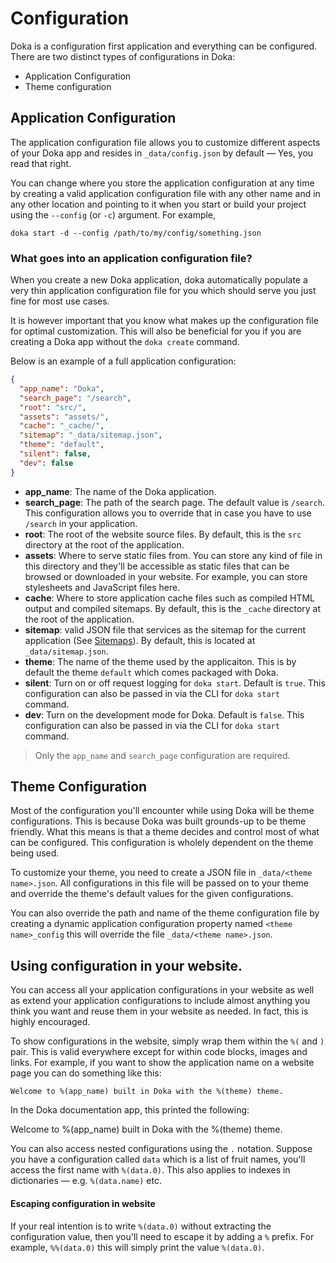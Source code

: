 # Configuration

Doka is a configuration first application and everything can be configured. 
There are two distinct types of configurations in Doka:

- Application Configuration
- Theme configuration

## Application Configuration

The application configuration file allows you to customize different aspects 
of your Doka app and resides in `_data/config.json` by default &mdash; Yes, 
you read that right. 

You can change where you store the application configuration at any time by 
creating a valid application configuration file with any other name and in any 
other location and pointing to it when you start or build your project using 
the `--config` (or `-c`) argument. For example,

```
doka start -d --config /path/to/my/config/something.json
```

### What goes into an application configuration file?

When you create a new Doka application, doka automatically populate a very thin 
application configuration file for you which should serve you just fine for most 
use cases. 

It is however important that you know what makes up the configuration file for 
optimal customization. This will also be beneficial for you if you are creating 
a Doka app without the `doka create` command.

Below is an example of a full application configuration:

```json
{
  "app_name": "Doka",
  "search_page": "/search",
  "root": "src/",
  "assets": "assets/",
  "cache": "_cache/",
  "sitemap": "_data/sitemap.json",
  "theme": "default",
  "silent": false,
  "dev": false
}
```

- **app_name**: The name of the Doka application.
- **search_page**: The path of the search page. The default value is `/search`. 
  This configuration allows you to override that in case you have to use `/search` 
  in your application.
- **root**: The root of the website source files. By default, this is the `src` 
  directory at the root of the application.
- **assets**: Where to serve static files from. You can store any kind of file 
  in this directory and they'll be accessible as static files that can be browsed 
  or downloaded in your website. For example, you can store stylesheets and 
  JavaScript files here.
- **cache**: Where to store application cache files such as compiled HTML output 
  and compiled sitemaps. By default, this is the `_cache` directory at the root of 
  the application.
- **sitemap**:  valid JSON file that services as the sitemap for the current 
  application (See [Sitemaps](/getting-started/sitemap)). By default, this is 
  located at `_data/sitemap.json`.
- **theme**: The name of the theme used by the applicaiton. This is by default 
  the theme `default` which comes packaged with Doka.
- **silent**: Turn on or off request logging for `doka start`. Default is `true`. 
  This configuration can also be passed in via the CLI for `doka start` command.
- **dev**: Turn on the development mode for Doka. Default is `false`. This 
  configuration can also be passed in via the CLI for `doka start` command.

> Only the `app_name` and `search_page` configuration are required.

## Theme Configuration

Most of the configuration you'll encounter while using Doka will be theme 
configurations. This is because Doka was built grounds-up to be theme friendly. 
What this means is that a theme decides and control most of what can be 
configured. This configuration is wholely dependent on the theme being used.

To customize your theme, you need to create a JSON file in `_data/<theme name>.json`. 
All configurations in this file will be passed on to your theme and override the 
theme's default values for the given configurations.

You can also override the path and name of the theme configuration file by creating 
a dynamic application configuration property named `<theme name>_config` this will 
override the file `_data/<theme name>.json`.

## Using configuration in your website.

You can access all your application configurations in your website as well as 
extend your application configurations to include almost anything you think you 
want and reuse them in your website as needed. In fact, this is highly encouraged.

To show configurations in the website, simply wrap them within the `%(` and `)` 
pair. This is valid everywhere except for within code blocks, images and links. 
For example, if you want to show the application name on a website page you can do 
something like this:

```
Welcome to %(app_name) built in Doka with the %(theme) theme.
```

In the Doka documentation app, this printed the following:

Welcome to %(app_name) built in Doka with the %(theme) theme.

You can also access nested configurations using the `.` notation. Suppose you have 
a configuration called `data` which is a list of fruit names, you'll access the 
first name with `%(data.0)`. This also applies to indexes in dictionaries &mdash; 
e.g. `%(data.name)` etc.

#### Escaping configuration in website

If your real intention is to write `%(data.0)` without extracting the configuration 
value, then you'll need to escape it by adding a `%` prefix. For example, `%%(data.0)` 
this will simply print the value  `%(data.0)`.

